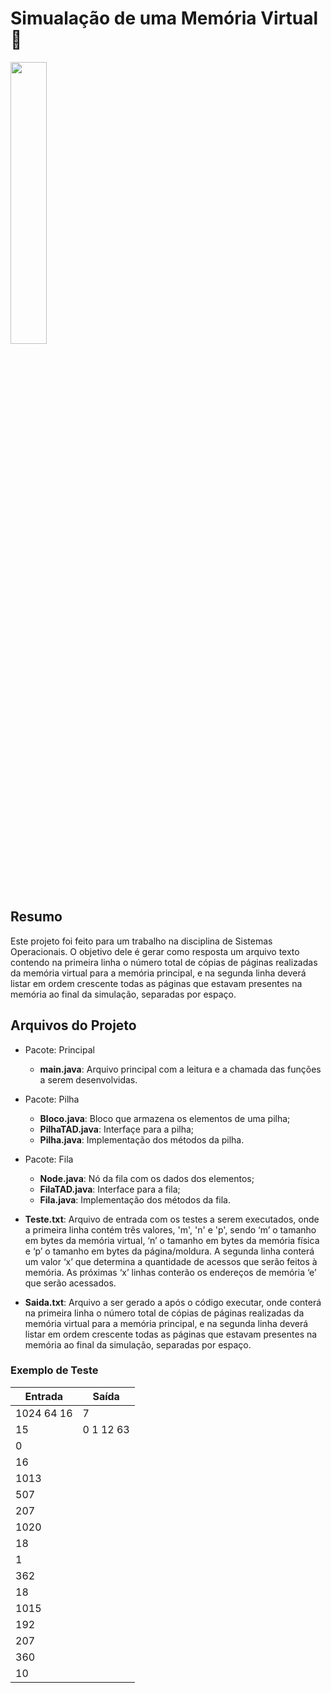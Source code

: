 # Simualação de uma Memória Virtual 🧠

<img width="34%" src="https://www.univercidade.net/wp-content/uploads/2015/09/7778605624_amnesie.gif">

## Resumo
Este projeto foi feito para um trabalho na disciplina de Sistemas Operacionais.
O objetivo dele é gerar como resposta um arquivo texto contendo na primeira linha o número total de cópias de páginas realizadas da memória virtual para a memória principal, e na segunda linha deverá listar em ordem crescente todas as páginas que estavam presentes na memória ao final da simulação, separadas por espaço.

## Arquivos do Projeto

- Pacote: Principal

  - <b>main.java</b>: Arquivo principal com a leitura e a chamada das funções a serem desenvolvidas.
- Pacote: Pilha
  - <b>Bloco.java</b>: Bloco que armazena os elementos de uma pilha;
  - <b>PilhaTAD.java</b>: Interfaçe para a pilha;
  - <b>Pilha.java</b>: Implementação dos métodos da pilha.
- Pacote: Fila
  - <b>Node.java</b>: Nó da fila com os dados dos elementos;
  - <b>FilaTAD.java</b>: Interface para a fila;
  - <b>Fila.java</b>: Implementação dos métodos da fila.
- <b>Teste.txt</b>: Arquivo de entrada com os testes a serem executados, onde a primeira linha contém três valores, 'm', 'n' e 'p', sendo ‘m’ o tamanho em bytes da memória virtual, ‘n’ o tamanho em bytes da memória física e ‘p’ o tamanho em bytes da página/moldura. A segunda linha conterá um valor ‘x’ que determina a quantidade de acessos que serão feitos à memória. As próximas ‘x’ linhas conterão os endereços de memória ‘e’ que serão acessados.
- <b>Saida.txt</b>: Arquivo a ser gerado a após o código executar, onde conterá na primeira linha o número total de cópias de páginas realizadas da memória virtual para a memória principal, e na segunda linha deverá listar em ordem crescente todas as páginas que estavam presentes na memória ao final da simulação, separadas por espaço.

### Exemplo de Teste

|   Entrada  |       Saída      |
|------------|------------------|
| 1024 64 16 | 7                |
| 15         | 0 1 12 63        |
| 0          |                  |
| 16         |                  |
| 1013       |                  |
| 507        |                  |
| 207        |                  |
| 1020       |                  |
| 18         |                  |
| 1          |                  |
| 362        |                  |
| 18         |                  |
| 1015       |                  |
| 192        |                  |
| 207        |                  |
| 360        |                  |
| 10         |                  |
